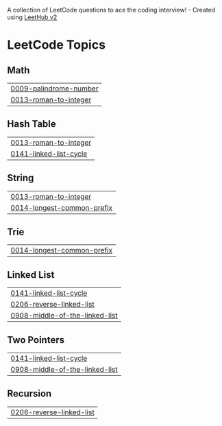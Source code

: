 A collection of LeetCode questions to ace the coding interview! - Created using [LeetHub v2](https://github.com/arunbhardwaj/LeetHub-2.0)
<!---LeetCode Topics Start-->
# LeetCode Topics
## Math
|  |
| ------- |
| [0009-palindrome-number](https://github.com/saumitravilankar/LeetCode/tree/master/0009-palindrome-number) |
| [0013-roman-to-integer](https://github.com/saumitravilankar/LeetCode/tree/master/0013-roman-to-integer) |
## Hash Table
|  |
| ------- |
| [0013-roman-to-integer](https://github.com/saumitravilankar/LeetCode/tree/master/0013-roman-to-integer) |
| [0141-linked-list-cycle](https://github.com/saumitravilankar/LeetCode/tree/master/0141-linked-list-cycle) |
## String
|  |
| ------- |
| [0013-roman-to-integer](https://github.com/saumitravilankar/LeetCode/tree/master/0013-roman-to-integer) |
| [0014-longest-common-prefix](https://github.com/saumitravilankar/LeetCode/tree/master/0014-longest-common-prefix) |
## Trie
|  |
| ------- |
| [0014-longest-common-prefix](https://github.com/saumitravilankar/LeetCode/tree/master/0014-longest-common-prefix) |
## Linked List
|  |
| ------- |
| [0141-linked-list-cycle](https://github.com/saumitravilankar/LeetCode/tree/master/0141-linked-list-cycle) |
| [0206-reverse-linked-list](https://github.com/saumitravilankar/LeetCode/tree/master/0206-reverse-linked-list) |
| [0908-middle-of-the-linked-list](https://github.com/saumitravilankar/LeetCode/tree/master/0908-middle-of-the-linked-list) |
## Two Pointers
|  |
| ------- |
| [0141-linked-list-cycle](https://github.com/saumitravilankar/LeetCode/tree/master/0141-linked-list-cycle) |
| [0908-middle-of-the-linked-list](https://github.com/saumitravilankar/LeetCode/tree/master/0908-middle-of-the-linked-list) |
## Recursion
|  |
| ------- |
| [0206-reverse-linked-list](https://github.com/saumitravilankar/LeetCode/tree/master/0206-reverse-linked-list) |
<!---LeetCode Topics End-->